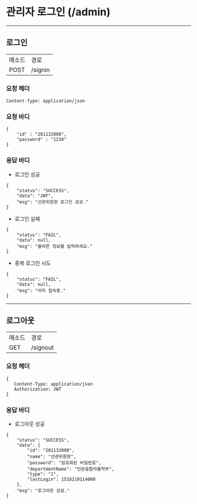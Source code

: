 # 관리자 로그인 (/admin)

***

## 로그인
<table>
<tr>
<td>메소드</td>
<td>경로</td>
</tr>
<tr>
<td>POST</td>
<td>/signin</td>
</tr>
</table>

### 요청 헤더
<pre><code>Content-Type: application/json</code></pre>

### 요청 바디
<pre><code>{
	"id" : "201132000",
	"password" : "1234"
}</code></pre>

### 응답 바디
* 로그인 성공
<pre><code>{
    "status": "SUCCESS",
    "data": "JWT",
    "msg": "선관위원장 로그인 성공."
}</code></pre>

* 로그인 실패
<pre><code>{
    "status": "FAIL",
    "data": null,
    "msg": "올바른 정보를 입력하세요."
}</code></pre>

* 중복 로그인 시도
<pre><code>{
    "status": "FAIL",
    "data": null,
    "msg": "이미 접속중."
}</code></pre>

***

## 로그아웃
<table>
<tr>
<td>메소드</td>
<td>경로</td>
</tr>
<tr>
<td>GET</td>
<td>/signout</td>
</tr>
</table>

### 요청 헤더
<pre><code>{
   Content-Type: application/json
   Authorization: JWT
}</code></pre>

### 응답 바디
* 로그아웃 성공
<pre><code>{
    "status": "SUCCESS",
    "data": {
        "id": "201132000",
        "name": "선관위원장",
        "password": "암호화된 비밀번호",
        "departmentName": "인문융합자율학부",
        "type": "2",
        "lastLogin": 1518219114000
    },
    "msg": "로그아웃 성공."
}</code></pre>

